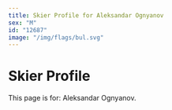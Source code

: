 ```yaml
---
title: Skier Profile for Aleksandar Ognyanov
sex: "M"
id: "12687"
image: "/img/flags/bul.svg" 
---
```


# Skier Profile

This page is for: Aleksandar Ognyanov.
    